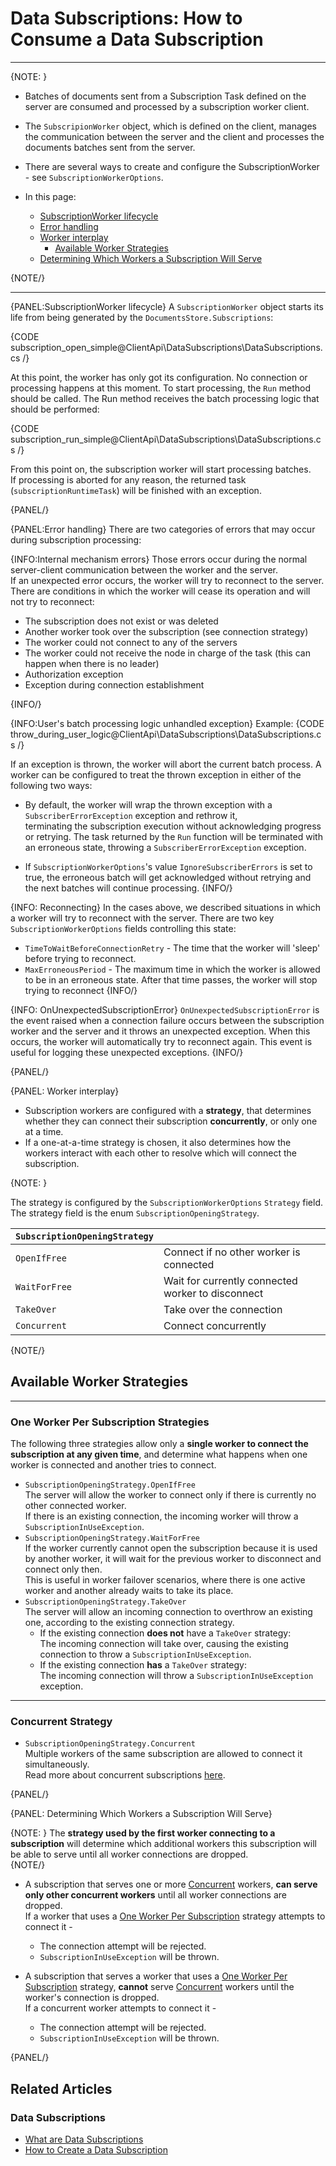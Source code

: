 # Data Subscriptions: How to Consume a Data Subscription

---

{NOTE: }

* Batches of documents sent from a Subscription Task defined on the server are 
  consumed and processed by a subscription worker client.  
* The `SubscripionWorker` object, which is defined on the client, manages the 
  communication between the server and the client and processes the documents 
  batches sent from the server.  
* There are several ways to create and configure the SubscriptionWorker - 
  see `SubscriptionWorkerOptions`.  

* In this page:
  * [SubscriptionWorker lifecycle](../../../client-api/data-subscriptions/consumption/how-to-consume-data-subscription#subscriptionworker-lifecycle)  
  * [Error handling](../../../client-api/data-subscriptions/consumption/how-to-consume-data-subscription#error-handling)  
  * [Worker interplay](../../../client-api/data-subscriptions/consumption/how-to-consume-data-subscription#worker-interplay)  
     * [Available Worker Strategies](../../../client-api/data-subscriptions/consumption/how-to-consume-data-subscription#available-worker-strategies)  
  * [Determining Which Workers a Subscription Will Serve](../../../client-api/data-subscriptions/consumption/how-to-consume-data-subscription#determining-which-workers-a-subscription-will-serve)  

{NOTE/}

---

{PANEL:SubscriptionWorker lifecycle}
A `SubscriptionWorker` object starts its life from being generated by the `DocumentsStore.Subscriptions`:

{CODE subscription_open_simple@ClientApi\DataSubscriptions\DataSubscriptions.cs /}

At this point, the worker has only got its configuration. No connection or processing happens at this moment. 
To start processing, the `Run` method should be called. The Run method receives the batch processing logic that should be performed:

{CODE subscription_run_simple@ClientApi\DataSubscriptions\DataSubscriptions.cs /}

From this point on, the subscription worker will start processing batches.  
If processing is aborted for any reason, the returned task (`subscriptionRuntimeTask`) 
will be finished with an exception.  

{PANEL/}


{PANEL:Error handling}
There are two categories of errors that may occur during subscription processing:

{INFO:Internal mechanism errors}
Those errors occur during the normal server-client communication between the worker and the server.  
If an unexpected error occurs, the worker will try to reconnect to the server. There are conditions in which the worker will cease its operation and will not try to reconnect:  

* The subscription does not exist or was deleted  
* Another worker took over the subscription (see connection strategy)
* The worker could not connect to any of the servers
* The worker could not receive the node in charge of the task (this can happen when there is no leader)
* Authorization exception
* Exception during connection establishment

{INFO/}

{INFO:User's batch processing logic unhandled exception}
Example:
{CODE throw_during_user_logic@ClientApi\DataSubscriptions\DataSubscriptions.cs /}

If an exception is thrown, the worker will abort the current batch process. 
A worker can be configured to treat the thrown exception in either of the following two ways:  

* By default, the worker will wrap the thrown exception with a `SubscriberErrorException` exception and rethrow it,  
  terminating the subscription execution without acknowledging progress or retrying. The task returned by the `Run` function will
  be terminated with an erroneous state, throwing a `SubscriberErrorException` exception.

* If `SubscriptionWorkerOptions`'s value `IgnoreSubscriberErrors` is set to true, the erroneous batch will get acknowledged without retrying and the next batches will continue processing. 
{INFO/}

{INFO: Reconnecting}
In the cases above, we described situations in which a worker will try to reconnect with the server. There are two key `SubscriptionWorkerOptions` fields controlling this state:

*  `TimeToWaitBeforeConnectionRetry` - The time that the worker will 'sleep' before trying to reconnect.
* `MaxErroneousPeriod` - The maximum time in which the worker is allowed to be in an erroneous state. After that time passes, the worker will stop trying to reconnect
{INFO/}

{INFO: OnUnexpectedSubscriptionError}
`OnUnexpectedSubscriptionError` is the event raised when a connection failure occurs 
between the subscription worker and the server and it throws an unexpected exception. 
When this occurs, the worker will automatically try to reconnect again. This event is 
useful for logging these unexpected exceptions.
{INFO/}

{PANEL/}

{PANEL: Worker interplay}

* Subscription workers are configured with a **strategy**, that determines whether 
  they can connect their subscription **concurrently**, or only one at a time.  
* If a one-at-a-time strategy is chosen, it also determines how the workers 
  interact with each other to resolve which will connect the subscription.  

{NOTE: }

The strategy is configured by the `SubscriptionWorkerOptions` `Strategy` field.  
The strategy field is the enum `SubscriptionOpeningStrategy`.  

| `SubscriptionOpeningStrategy` | |
| ------------- | ------------- |
| `OpenIfFree` | Connect if no other worker is connected |
| `WaitForFree` | Wait for currently connected worker to disconnect |
| `TakeOver` | Take over the connection |
| `Concurrent` | Connect concurrently |

{NOTE/}

## Available Worker Strategies

---

### One Worker Per Subscription Strategies 

The following three strategies allow only a **single worker to connect 
the subscription at any given time**, and determine what happens when one 
worker is connected and another tries to connect.  

* `SubscriptionOpeningStrategy.OpenIfFree`  
  The server will allow the worker to connect only if there is currently 
  no other connected worker.  
  If there is an existing connection, the incoming worker will throw a 
  `SubscriptionInUseException`.  
* `SubscriptionOpeningStrategy.WaitForFree`  
  If the worker currently cannot open the subscription because it is used 
  by another worker, it will wait for the previous worker to disconnect and 
  connect only then.  
  This is useful in worker failover scenarios, where there is one active 
  worker and another already waits to take its place.  
* `SubscriptionOpeningStrategy.TakeOver`  
  The server will allow an incoming connection to overthrow an existing one, 
  according to the existing connection strategy.  
   * If the existing connection **does not** have a `TakeOver` strategy:  
     The incoming connection will take over, causing the existing 
     connection to throw a `SubscriptionInUseException`.  
   * If the existing connection **has** a `TakeOver` strategy:  
     The incoming connection will throw a `SubscriptionInUseException` exception.  

---

### Concurrent Strategy 

* `SubscriptionOpeningStrategy.Concurrent`  
  Multiple workers of the same subscription are allowed to connect it simultaneously.  
  Read more about concurrent subscriptions [here](../../../client-api/data-subscriptions/concurrent-subscriptions).  

{PANEL/}

{PANEL: Determining Which Workers a Subscription Will Serve}

{NOTE: }
The **strategy used by the first worker connecting to a subscription** will determine 
which additional workers this subscription will be able to serve until all worker connections
are dropped.  
{NOTE/}

* A subscription that serves one or more [Concurrent](../../../client-api/data-subscriptions/consumption/how-to-consume-data-subscription#concurrent-strategy) 
  workers, **can serve only other concurrent workers** until all worker connections are dropped.  
  If a worker that uses a [One Worker Per Subscription](../../../client-api/data-subscriptions/consumption/how-to-consume-data-subscription#one-worker-per-subscription-strategies) 
  strategy attempts to connect it -  
   * The connection attempt will be rejected.  
   * `SubscriptionInUseException` will be thrown.  

* A subscription that serves a worker that uses a
  [One Worker Per Subscription](../../../client-api/data-subscriptions/consumption/how-to-consume-data-subscription#one-worker-per-subscription-strategies) 
  strategy, **cannot** serve 
  [Concurrent](../../../client-api/data-subscriptions/consumption/how-to-consume-data-subscription#concurrent-strategy) 
  workers until the worker's connection is dropped.  
  If a concurrent worker attempts to connect it -  
   * The connection attempt will be rejected.  
   * `SubscriptionInUseException` will be thrown.  

{PANEL/}

## Related Articles  

### Data Subscriptions  

- [What are Data Subscriptions](../../../client-api/data-subscriptions/what-are-data-subscriptions)  
- [How to Create a Data Subscription](../../../client-api/data-subscriptions/creation/how-to-create-data-subscription)  
